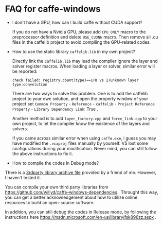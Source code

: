 FAQ for caffe-windows
================

 - I don't have a GPU, how can I build caffe without CUDA support?
 
   If you do not have a Nvidia GPU, please add `CPU_ONLY` macro to the preprocessor definition and delete `USE_CUDNN` macro.
   Then remove all .cu files in the caffelib project to avoid compiling the GPU-related codes.
   
 - How to use the static library `caffelib.lib` in my own project?
 
   Directly link the `caffelib.lib` may lead the compiler ignore the layer and solver register macros. When loading a layer or solver,
   similar error will be reported:
   ```
   check failed: registry.count(type)==1(0 vs 1)unknown layer type:convolution
   ```
   There are two ways to solve this problem. One is to add the caffelib project to your own solution, and open the property window of
   your project set
   `Common Property` - `Reference` - `caffelib` - `Project Reference Property` - `Library Dependency Link`: True .
   
   Another method is to add `layer_factory.cpp` and `force_link.cpp` to your own project, to let the compiler know the existence of
   the layers and solvers.
   
   If you came across similar error when using `caffe.exe`, I guess you may have modified the `.vcxproj` files manually by yourself. VS lost some configurations during your modification. Never mind, you can still follow the above instructions to fix it.
   
  - How to compile the codes in Debug mode?
   
  There is a [3rdparty library archive file](http://pan.baidu.com/s/1qW88MTY) provided by a friend of me. However, I haven't tested it.

  You can compile your own third party libraries from https://github.com/willyd/caffe-windows-dependencies . Throught this way, you can get a better acknowledgement about how to utilize online resources to build an open-source software.
  
  In addition, you can still debug the codes in Release mode, by following the instructions here https://msdn.microsoft.com/en-us/library/fsk896zz.aspx .
